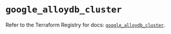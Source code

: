 # `google_alloydb_cluster`

Refer to the Terraform Registry for docs: [`google_alloydb_cluster`](https://registry.terraform.io/providers/hashicorp/google/6.18.1/docs/resources/alloydb_cluster).
